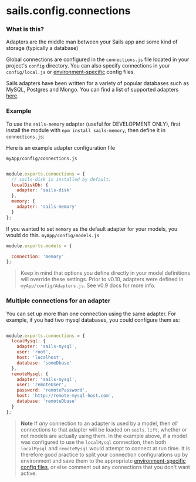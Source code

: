 # sails.config.connections

### What is this?
Adapters are the middle man between your Sails app and some kind of storage (typically a database)

Global connections are configured in the `connections.js` file located in your project's `config` directory.  You can also specify connections in your `config/local.js` or [environment-specific](http://sailsjs.org/documentation/concepts/Configuration?q=environment-specific-files-configenv) config files.

Sails adapters have been written for a variety of popular databases such as MySQL, Postgres and Mongo.  You can find a list of supported adapters [here](https://github.com/balderdashy/sails-wiki/blob/0.9/Database-Support.md).


### Example

To use the `sails-memory` adapter (useful for DEVELOPMENT ONLY), first install the module with `npm install sails-memory`, then define it in `connections.js`:

Here is an example adapter configuration file

`myApp/config/connections.js`

```javascript

module.exports.connections = {
  // sails-disk is installed by default.
  localDiskDb: {
    adapter: 'sails-disk'
  },
  memory: {
    adapter: 'sails-memory'
  }
};

```

If you wanted to set `memory` as the default adapter for your models, you would do this.
`myApp/config/models.js`

```javascript
module.exports.models = {

  connection: 'memory'
};

```


> Keep in mind that options you define directly in your model definitions will override these settings.
> Prior to v0.10, adapters were defined in `myApp/config/Adapters.js`.  See v0.9 docs for more info.


### Multiple connections for an adapter

You can set up more than one connection using the same adapter.  For example, if you
had two mysql databases, you could configure them as:

```javascript

module.exports.connections = {
  localMysql: {
    adapter: 'sails-mysql',
    user: 'root',
    host: 'localhost',
    database: 'someDbase'
  },
  remoteMysql: {
    adapter: 'sails-mysql',
    user: 'remoteUser',
    password: 'remotePassword',
    host: 'http://remote-mysql-host.com',
    database: 'remoteDbase'
  }
};

```

> **Note** If *any* connection to an adapter is used by a model, then *all* connections to that adapter will be loaded on `sails.lift`, whether or not models are actually using them.  In the example above, if a model was configured to use the `localMysql` connection, then both `localMysql` and `remoteMysql` would attempt to connect at run time.  It is therefore good practice to split your connection configurations up by environment and save them to the appropriate [environment-specific config files](http://sailsjs.org/documentation/concepts/Configuration?q=environment-specific-files-configenv), or else comment out any connections that you don't want active.



<docmeta name="displayName" value="sails.config.connections">
<docmeta name="pageType" value="property">
